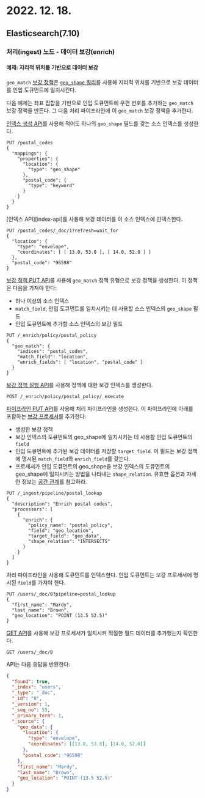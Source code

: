# 2022. 12. 18.

## Elasticsearch(7.10)

### 처리(ingest) 노드 - 데이터 보강(enrich)

#### 예제: 지리적 위치를 기반으로 데이터 보강

`geo_match` [보강 정책][enrich-policy]은 [`geo_shape` 쿼리][geo-shape-query]를 사용해 지리적 위치를 기반으로 보강 데이터를 인입 도큐먼트에 일치시킨다.

다음 예제는 좌표 집합을 기반으로 인입 도큐먼트에 우편 번호를 추가하는 `geo_match` 보강 정책을 만든다. 그 다음 처리 파이프라인에 이 `geo_match` 보강 정책을 추가한다.

[인덱스 생성 API][create-index-api]를 사용해 적어도 하나의 `geo_shape` 필드를 갖는 소스 인덱스를 생성한다.

```http
PUT /postal_codes
{
  "mappings": {
    "properties": {
      "location": {
        "type": "geo_shape"
      },
      "postal_code": {
        "type": "keyword"
      }
    }
  }
}
```

[인덱스 API][index-api]를 사용해 보강 데이터를 이 소스 인덱스에 인덱스한다.

```http
PUT /postal_codes/_doc/1?refresh=wait_for
{
  "location": {
    "type": "envelope",
    "coordinates": [ [ 13.0, 53.0 ], [ 14.0, 52.0 ] ]
  },
  "postal_code": "96598"
}
```

[보강 정책 PUT API][put-enrich-policy-api]를 사용해 `geo_match` 정책 유형으로 보강 정책을 생성한다. 이 정책은 다음을 가져야 한다:

* 하나 이상의 소스 인덱스
* `match_field`, 인입 도큐먼트를 일치시키는 데 사용할 소스 인덱스의 `geo_shape` 필드
* 인입 도큐먼트에 추가할 소스 인덱스의 보강 필드

```http
PUT /_enrich/policy/postal_policy
{
  "geo_match": {
    "indices": "postal_codes",
    "match_field": "location",
    "enrich_fields": [ "location", "postal_code" ]
  }
}
```

[보강 정책 실행 API][execute-enrich-policy-api]를 사용해 정책에 대한 보강 인덱스를 생성한다.

```http
POST /_enrich/policy/postal_policy/_execute
```

[파이프라인 PUT API][put-pipeline-api]를 사용해 처리 파이프라인을 생성한다. 이 파이프라인에 아래를 포함하는 [보강 프로세서][enrich-processor]를 추가한다:

* 생성한 보강 정책
* 보강 인덱스의 도큐먼트의 geo_shape에 일치시키는 데 사용할 인입 도큐먼트의 `field`
* 인입 도큐먼트에 추가된 보강 데이터를 저장할 `target_field`. 이 필드는 보강 정책에 명시된 `match_field`와 `enrich_field`를 갖는다.
* 프로세서가 인입 도큐먼트의 geo_shape을 보강 인덱스의 도큐먼트의 geo_shape에 일치시키는 방법을 나타내는 `shape_relation`. 유효한 옵션과 자세한 정보는 [공간 관계][spatial-relations]를 참고하라.

```http
PUT /_ingest/pipeline/postal_lookup
{
  "description": "Enrich postal codes",
  "processors": [
    {
      "enrich": {
        "policy_name": "postal_policy",
        "field": "geo_location",
        "target_field": "geo_data",
        "shape_relation": "INTERSECTS"
      }
    }
  ]
}
```

처리 파이프라인을 사용해 도큐먼트를 인덱스한다. 인입 도큐먼트는 보강 프로세서에 명시된 `field`를 가져야 한다.

```http
PUT /users/_doc/0?pipeline=postal_lookup
{
  "first_name": "Mardy",
  "last_name": "Brown",
  "geo_location": "POINT (13.5 52.5)"
}
```

[GET API][get-api]를 사용해 보강 프로세서가 일치시켜 적절한 필드 데이터를 추가했는지 확인한다.

```http
GET /users/_doc/0
```

API는 다음 응답을 반환한다:

```json
{
  "found": true,
  "_index": "users",
  "_type": "_doc",
  "_id": "0",
  "_version": 1,
  "_seq_no": 55,
  "_primary_term": 1,
  "_source": {
    "geo_data": {
      "location": {
        "type": "envelope",
        "coordinates": [[13.0, 53.0], [14.0, 52.0]]
      },
      "postal_code": "96598"
    },
    "first_name": "Mardy",
    "last_name": "Brown",
    "geo_location": "POINT (13.5 52.5)"
  }
}
```



[enrich-policy]: https://www.elastic.co/guide/en/elasticsearch/reference/7.10/ingest-enriching-data.html#enrich-policy
[geo-shape-query]: https://www.elastic.co/guide/en/elasticsearch/reference/7.10/query-dsl-geo-shape-query.html
[create-index-api]: https://www.elastic.co/guide/en/elasticsearch/reference/7.10/indices-create-index.html
[put-enrich-policy-api]: https://www.elastic.co/guide/en/elasticsearch/reference/7.10/put-enrich-policy-api.html
[execute-enrich-policy-api]: https://www.elastic.co/guide/en/elasticsearch/reference/7.10/execute-enrich-policy-api.html
[put-pipeline-api]: https://www.elastic.co/guide/en/elasticsearch/reference/7.10/put-pipeline-api.html
[enrich-processor]: https://www.elastic.co/guide/en/elasticsearch/reference/7.10/enrich-processor.html
[spatial-relations]: https://www.elastic.co/guide/en/elasticsearch/reference/7.10/query-dsl-geo-shape-query.html#_spatial_relations
[get-api]: https://www.elastic.co/guide/en/elasticsearch/reference/7.10/docs-get.html